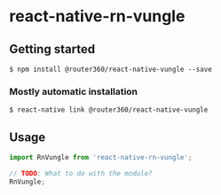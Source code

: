 # react-native-rn-vungle

## Getting started

`$ npm install @router360/react-native-vungle --save`

### Mostly automatic installation

`$ react-native link @router360/react-native-vungle`

## Usage
```javascript
import RnVungle from 'react-native-rn-vungle';

// TODO: What to do with the module?
RnVungle;
```

